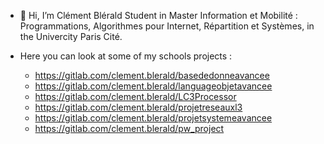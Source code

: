 - 👋 Hi, I’m Clément Blérald Student in Master Information et Mobilité : Programmations, Algorithmes pour Internet, Répartition et Systèmes,
 in the Univercity Paris Cité.
 
- Here you can look at some of my schools projects : 
  - https://gitlab.com/clement.blerald/basededonneavancee  
  - https://gitlab.com/clement.blerald/languageobjetavancee 
  - https://gitlab.com/clement.blerald/LC3Processor
  - https://gitlab.com/clement.blerald/projetreseauxl3
  - https://gitlab.com/clement.blerald/projetsystemeavancee
  - https://gitlab.com/clement.blerald/pw_project
 
 
<!---
ClementBlerald/ClementBlerald is a ✨ special ✨ repository because its `README.md` (this file) appears on your GitHub profile.
You can click the Preview link to take a look at your changes.
--->
